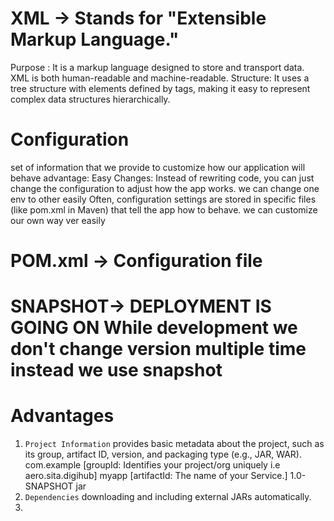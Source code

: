 # XML -> Stands for "Extensible Markup Language."
Purpose  : It is a markup language designed to store and transport data. 
           XML is both human-readable and machine-readable.
Structure: It uses a tree structure with elements defined by tags, 
           making it easy to represent complex data structures hierarchically.


# Configuration 
set of information that we provide to customize how our application will behave
advantage:
Easy Changes: Instead of rewriting code, you can just change the configuration to adjust how the app works.
              we can change one env to other easily
              Often, configuration settings are stored in specific files (like pom.xml in Maven) 
              that tell the app how to behave. we can customize our own way ver easily

# POM.xml -> Configuration file

# SNAPSHOT-> DEPLOYMENT IS GOING ON While development we don't change version multiple time instead we use snapshot

# Advantages
1. `Project Information` provides basic metadata about the project, such as its group, artifact ID, 
   version, and packaging type (e.g., JAR, WAR).
   <groupId>com.example</groupId> [groupId: Identifies your project/org uniquely i.e aero.sita.digihub]
   <artifactId>myapp</artifactId> [artifactId: The name of your Service.]
   <version>1.0-SNAPSHOT</version>
   <packaging>jar</packaging>
2. `Dependencies` downloading and including external JARs automatically.
3. 
